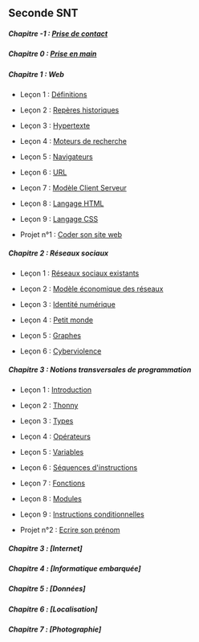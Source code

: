 ## Seconde SNT

##### Chapitre -1 : [Prise de contact](./Prise_de_contact/Prise_de_contact.md)

##### Chapitre 0 : [Prise en main](./Prise_en_main/Prise_en_main.md)

##### Chapitre 1 : Web

- Leçon 1 : [Définitions](./Web/Definitions.md)

- Leçon 2 : [Repères historiques](./Web/Reperes_historiques.md)

- Leçon 3 : [Hypertexte](./Web/Hypertexte.md)

- Leçon 4 : [Moteurs de recherche](./Web/Moteurs_de_recherche.md)

- Leçon 5 : [Navigateurs](./Web/Navigateurs.md)

- Leçon 6 : [URL](./Web/URL.md)

- Leçon 7 : [Modèle Client Serveur](./Web/Modele_client_serveur.md)

- Leçon 8 : [Langage HTML](./Web/HTML.md)

- Leçon 9 : [Langage CSS](./Web/CSS.md)

- Projet n°1 : [Coder son site web](./Web/Projet_coder_son_site_web.md)

##### Chapitre 2 : Réseaux sociaux

- Leçon 1 : [Réseaux sociaux existants](./Réseaux_sociaux/Reseaux_sociaux_existants.md)

- Leçon 2 : [Modèle économique des réseaux](./Réseaux_sociaux/Modele_economique.md)

- Leçon 3 : [Identité numérique](./Réseaux_sociaux/Identite_numerique.md)

- Leçon 4 : [Petit monde](./Réseaux_sociaux/Petit_monde.md)

- Leçon 5 : [Graphes](./Réseaux_sociaux/Graphes.md)

- Leçon 6 : [Cyberviolence](./Réseaux_sociaux/Cyberviolence.md)

##### Chapitre 3 : Notions transversales de programmation

- Leçon 1 : [Introduction](./Notions_transversales_de_programmation/Introduction.md)

- Leçon 2 : [Thonny](./Notions_transversales_de_programmation/Thonny.md)

- Leçon 3 : [Types](./Notions_transversales_de_programmation/Types.md)

- Leçon 4 : [Opérateurs](./Notions_transversales_de_programmation/Opérateurs.md)

- Leçon 5 : [Variables](./Notions_transversales_de_programmation/Variables.md)

- Leçon 6 : [Séquences d'instructions](./Notions_transversales_de_programmation/Séquences.md)

- Leçon 7 : [Fonctions](./Notions_transversales_de_programmation/Fonctions.md)

- Leçon 8 : [Modules](./Notions_transversales_de_programmation/Modules.md)

- Leçon 9 : [Instructions conditionnelles](./Notions_transversales_de_programmation/Instructions_conditionnelles.md)

- Projet n°2 : [Ecrire son prénom](./Notions_transversales_de_programmation/Projet_prénom.md)

##### Chapitre 3 : [Internet]

##### Chapitre 4 : [Informatique embarquée]

##### Chapitre 5 : [Données]

##### Chapitre 6 : [Localisation]

##### Chapitre 7 : [Photographie]
